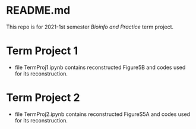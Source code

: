 # README.md
This repo is for 2021-1st semester _Bioinfo and Practice_ term project.

# Term Project 1
- file TermProj1.ipynb contains reconstructed Figure5B and codes used for its reconstruction. 

# Term Project 2
- file TermProj2.ipynb contains reconstructed FigureS5A and codes used for its reconstruction. 